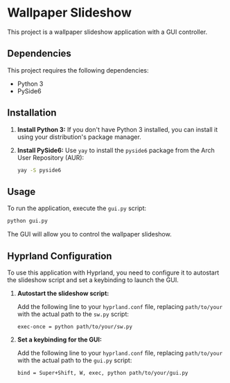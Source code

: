 # Wallpaper Slideshow

This project is a wallpaper slideshow application with a GUI controller.

## Dependencies

This project requires the following dependencies:

*   Python 3
*   PySide6

## Installation

1.  **Install Python 3:**
    If you don't have Python 3 installed, you can install it using your distribution's package manager.

2.  **Install PySide6:**
    Use `yay` to install the `pyside6` package from the Arch User Repository (AUR):
    ```bash
    yay -S pyside6
    ```

## Usage

To run the application, execute the `gui.py` script:

```bash
python gui.py
```

The GUI will allow you to control the wallpaper slideshow.

## Hyprland Configuration

To use this application with Hyprland, you need to configure it to autostart the slideshow script and set a keybinding to launch the GUI.

1.  **Autostart the slideshow script:**

    Add the following line to your `hyprland.conf` file, replacing `path/to/your` with the actual path to the `sw.py` script:

    ```
    exec-once = python path/to/your/sw.py
    ```

2.  **Set a keybinding for the GUI:**

    Add the following line to your `hyprland.conf` file, replacing `path/to/your` with the actual path to the `gui.py` script:

    ```
    bind = Super+Shift, W, exec, python path/to/your/gui.py
    ```
